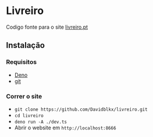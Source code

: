 # Livreiro

Codigo fonte para o site [livreiro.pt](https://livreiro.pt)

## Instalação

### Requisitos

- [Deno](https://deno.land/)
- [git](https://git-scm.com/)

### Correr o site

- `git clone https://github.com/Davidblkx/livreiro.git`
- `cd livreiro`
- `deno run -A ./dev.ts`
- Abrir o website em `http://localhost:8666`
